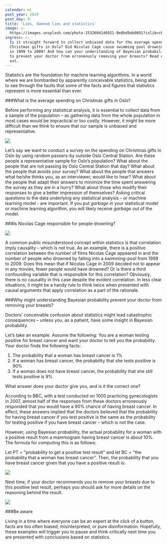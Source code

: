 ```yaml
---
calendar: ml
post_year: 2019
post_day: 9
title: 'Lies, damned lies and statistics'
image: >-
  https://images.unsplash.com/photo-1532604146921-0e8bd9ab0891?ixlib=rb-1.2.1&ixid=eyJhcHBfaWQiOjEyMDd9&auto=format&fit=crop&w=1100&q=60
ingress: >-
  Is it straight forward to collect unbiased data for the average spending on
  Christmas gifts in Oslo? Did Nicolas Cage cause swimming pool drownings in US
  in 1999 to 2009? And how can your understanding of Bayesian probability help
  to prevent your doctor from erroneously removing your breasts? Read on to find
  out.
---
```

Statistics are the foundation for machine learning algorithms. In a world where we are bombarded by apparently conceivable statistics, being able to see through the faults that some of the facts and figures that statistics represent is more essential than ever.



###What is the average spending on Christmas gifts in Oslo?

Before performing any statistical analysis, it is essential to collect data from a sample of the population – as gathering data from the whole population in most cases would be impractical or too costly. However, it might be more difficult than we think to ensure that our sample is unbiased and representative.

![](/assets/ml_9_pic1.png)



Let’s say we want to conduct a survey on the spending on Christmas gifts in Oslo by using random passers-by outside Oslo Central Station. Are these people a representative sample for Oslo’s population? What about the people that are not passing by Oslo Central Station that day? What about the people that avoids your survey? What about the people that answers what he/she thinks you, as an interviewer, would like to hear? What about the people that adapt their answers to minimize the time spent answering the survey as they are in a hurry? What about those who modify their responses to give a better impression of themselves? Asking critical questions to the data underlying any statistical analysis – or machine learning model - are important. If you put _garbage in_ your statistical model or machine learning algorithm, you will likely receive _garbage out_ of the model.

###Is Nicolas Cage responsible for people drowning?

![](/assets/ml_9_pic2.png)



A common public misunderstood concept within statistics is that correlation imply causality – which is not true. As an example, there is a positive correlation between the number of films Nicolas Cage appeared in and the number of people who drowned by falling into a swimming-pool from 1999 to 2009. Does this mean that if Nicolas Cage in 2009 decided not to appear in any movies, fewer people would have drowned? Or is there a third confounding variable that is responsible for this correlation? Obviously, there is no causality in this case despite the evident correlation. In less clear situations, it might be a handy rule to think twice when presented with causal arguments that apply correlation as a part of the rationale.



###Why might understanding Bayesian probability prevent your doctor from removing your breasts?

Doctors’ conceivable confusion about statistics might lead catastrophic consequences – unless you, as a patient, have some insight in Bayesian probability.



Let’s take an example. Assume the following: You are a woman testing positive for breast cancer and want your doctor to tell you the probability. Your doctor finds the following facts:

1. The probability that a woman has breast cancer is 1%
2. If a woman has breast cancer, the probability that she tests positive is 90%
3. If a woman does not have breast cancer, the probability that she still tests positive is 9%



What answer does your doctor give you, and is it the correct one? 



According to BBC, with a test conducted on 1000 practicing gynecologists in 2007, almost half of the responses from these doctors erroneously responded that you would have a 90% chance of having breast cancer. In effect, these answers implied that the doctors believed that the probability for having breast cancer if you test positive is the same as the probability for testing positive if you have breast cancer – which is not the case.



However, using Bayesian probability, the actual probability for a woman with a positive result from a mammogram having breast cancer is about 10%. The formula for computing this is as follows:



Let PT = "probability to get a positive test result" and let BC = "the probability that a woman has breast cancer". Then, the probability that you have breast cancer given that you have a positive result is:

![](/assets/ml_9_pic3.png)



Next time, if your doctor recommends you to remove your breasts due to this positive test result, perhaps you should ask for more details on the reasoning behind the result.

![](/assets/ml_9_pic4.png)



###Be aware 

Living in a time where everyone can be an expert at the click of a button, facts are too often biased, misinterpreted, or pure disinformation. Hopefully, these examples will trigger you to pause and think critically next time you are presented with conclusions based on statistics.
